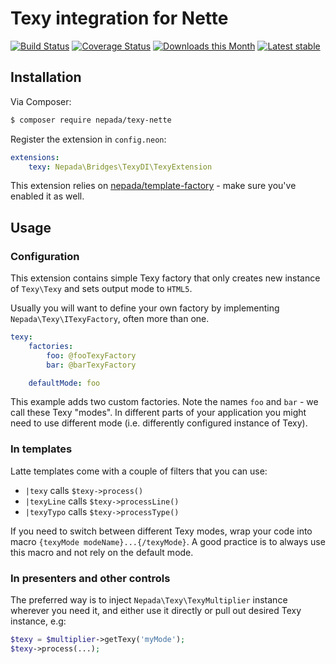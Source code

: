 Texy integration for Nette
==========================

[![Build Status](https://travis-ci.org/nepada/texy-nette.svg?branch=master)](https://travis-ci.org/nepada/texy-nette)
[![Coverage Status](https://coveralls.io/repos/github/nepada/texy-nette/badge.svg?branch=master)](https://coveralls.io/github/nepada/texy-nette?branch=master)
[![Downloads this Month](https://img.shields.io/packagist/dm/nepada/texy-nette.svg)](https://packagist.org/packages/nepada/texy-nette)
[![Latest stable](https://img.shields.io/packagist/v/nepada/texy-nette.svg)](https://packagist.org/packages/nepada/texy-nette)


Installation
------------

Via Composer:

```sh
$ composer require nepada/texy-nette
```

Register the extension in `config.neon`:

```yaml
extensions:
    texy: Nepada\Bridges\TexyDI\TexyExtension
```

This extension relies on [nepada/template-factory](https://github.com/nepada/template-factory) - make sure you've enabled it as well.


Usage
-----

### Configuration

This extension contains simple Texy factory that only creates new instance of `Texy\Texy` and sets output mode to `HTML5`.

Usually you will want to define your own factory by implementing `Nepada\Texy\ITexyFactory`, often more than one.

```yaml
texy:
    factories:
        foo: @fooTexyFactory
        bar: @barTexyFactory

    defaultMode: foo
```

This example adds two custom factories. Note the names `foo` and `bar` - we call these Texy "modes". In different parts of your application you might need to use different mode (i.e. differently configured instance of Texy).

### In templates

Latte templates come with a couple of filters that you can use:

- `|texy` calls `$texy->process()`
- `|texyLine` calls `$texy->processLine()`
- `|texyTypo` calls `$texy->processType()`

If you need to switch between different Texy modes, wrap your code into macro `{texyMode modeName}...{/texyMode}`. A good practice is to always use this macro and not rely on the default mode.

### In presenters and other controls

The preferred way is to inject `Nepada\Texy\TexyMultiplier` instance wherever you need it, and either use it directly or pull out desired Texy instance, e.g:

 ```php
$texy = $multiplier->getTexy('myMode');
$texy->process(...);
 ```
